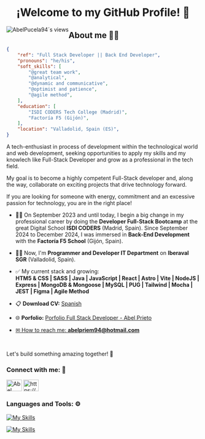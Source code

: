<!DOCTYPE html>
<html>
<body>
 <h1 align="center">¡Welcome to my GitHub Profile! 👋</h1>

 <img style="float: left;" src="https://komarev.com/ghpvc/?username=AbelPucela94&label=Profile%20views&color=0e75b6&style=flat" alt="AbelPucela94´s views" />
  
  <h2>About me 🧑‍💻</h2>

 
  <p>

```json
{
    "ref": "Full Stack Developer || Back End Developer",
    "pronouns": "he/his",
    "soft_skills": [
        "@great team work", 
        "@analytical",
        "@dynamic and communicative",
        "@optimist and patience",
        "@agile method",
    ],
    "education": [
        "ISDI CODERS Tech College (Madrid)", 
        "Factoría F5 (Gijón)",
    ],
    "location": "Valladolid, Spain (ES)",
}
```

A tech-enthusiast in process of development within the technological world and web development, seeking opportunities to apply my skills and my knowlech like Full-Stack Developer and grow as a professional in the tech field.

My goal is to become a highly competent Full-Stack developer and, along the way, collaborate on exciting projects that drive technology forward.

If you are looking for someone with energy, commitment and an excessive passion for technology, you are in the right place!

- 👨‍💻 On September 2023 and until today, I begin a big change in my professional career by doing the **Developer Full-Stack Bootcamp** at the great Digital School **ISDI CODERS** (Madrid, Spain). Since September 2024 to December 2024, I was immersed in **Back-End Development** with the **Factoría F5 School** (Gijón, Spain).

- 👨‍💻 Now, I'm **Programmer and Developer IT Department** on **Iberaval SGR** (Valladolid, Spain).

- ✅ My current stack and growing: <br /> **HTM5 & CSS | SASS | Java | JavaScript | React | Astro | Vite | NodeJS | Express | MongoDB & Mongoose | MySQL | PUG | Tailwind | Mocha | JEST | Figma | Agile Method**
  
- 📋 **Download CV:** <a href="https://drive.google.com/file/d/1TRf7HRM7pM7FNBMQJoClNChsJ2VRhRDU/view?usp=drive_link">Spanish</a></p>

- 🌐 **Porfolio:** <a href="https://portfolio-abelprieto-fullstack.netlify.app/#top">Porfolio Full Stack Developer - Abel Prieto

- ✉ How to reach me: **abelpriem94@hotmail.com**

<br />

Let's build something amazing together! 🚀</p>

 <h3 align="left">Connect with me: 💬 </h3>
<p align="left">
 <a href="https://www.masknether@gmail.com"><img align="center" src="https://upload.wikimedia.org/wikipedia/commons/7/7e/Gmail_icon_%282020%29.svg" alt="Abel Gmail" height="30" width="40" /></a>
<a href="https://www.linkedin.com/in/abelprietomartin" target="blank"><img align="center" src="https://raw.githubusercontent.com/rahuldkjain/github-profile-readme-generator/master/src/images/icons/Social/linked-in-alt.svg" alt="https://www.linkedin.com/in/abel-prieto-mart%C3%ADn-050b75b8/" height="30" width="40" /></a>

  <h3 align="left">Languages and Tools: ⚙</h3>
  <p align="left">
   
  [![My Skills](https://skillicons.dev/icons?i=html,css,js,java,react,astro,tailwind,sass,vite,nodejs,express,mongodb,mysql,jest)](https://skillicons.dev)

  [![My Skills](https://skillicons.dev/icons?i=aws,netlify,vercel,git,github,vscode,figma,discord,bash,npm,linux,stackoverflow,postman,tableplus)](https://skillicons.dev)

</body>
</html>

